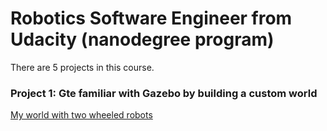 # Robotics Software Engineer from Udacity (nanodegree program)
There are 5 projects in this course. 
### Project 1: Gte familiar with Gazebo by building a custom world
[My world with two wheeled robots](Project1/image/Image1.png)

